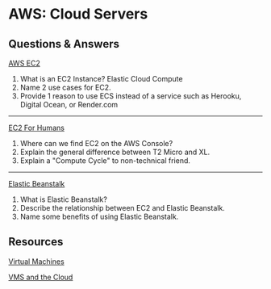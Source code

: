 # AWS: Cloud Servers

## Questions & Answers

[AWS EC2](https://aws.amazon.com/ec2/)

1. What is an EC2 Instance?
Elastic Cloud Compute
2. Name 2 use cases for EC2.
3. Provide 1 reason to use ECS instead of a service such as Herooku, Digital Ocean,
or Render.com

---

[EC2 For Humans](https://www.youtube.com/watch?v=lZMkgOMYYIg)

1. Where can we find EC2 on the AWS Console?
2. Explain the general difference between T2 Micro and XL.
3. Explain a "Compute Cycle" to non-technical friend.

---

[Elastic Beanstalk](https://www.youtube.com/watch?v=SrwxAScdyT0)

1. What is Elastic Beanstalk?
2. Describe the relationship between EC2 and Elastic Beanstalk.
3. Name some benefits of using Elastic Beanstalk.

## Resources

[Virtual Machines](https://www.youtube.com/watch?v=yIVXjl4SwVo)

[VMS and the Cloud](https://www.youtube.com/watch?v=l0DfHUWMjsU)
